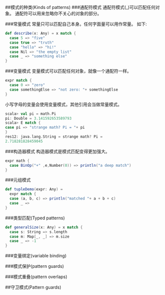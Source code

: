 ##模式的种类(Kinds of patterns)
###通配符模式
通配符模式(_)可以匹配任何对象。
通配符可以用来忽略你不关心的对象的部分。

###常量模式
常量只可以匹配自己本身。任何字面量可以用作常量。
如下:
```scala
def describe(x: Any) = x match {
  case 5 => "five"
  case true => "truth"
  case "hello" => "hi!"
  case Nil => "the empty list"
  case _ => "something else"
}
```

###变量模式
变量模式可以匹配任何对象，就像一个通配符一样。
```scala
expr match {
  case 0 => "zero"
  case somethingElse => "not zero: "+ somethingElse
}
```

小写字母的变量会使用变量模式，其他引用会当做常量模式。
```scala
scala> val pi = math.Pi
pi: Double = 3.141592653589793
scala> E match {
case pi => "strange math? Pi = "+ pi
}
res12: java.lang.String = strange math? Pi =
2.718281828459045
```
###构造器模式
构造器模式是模式匹配变得更加强大。
```scala
expr math {
  case BinOp("+" ,e,Number(0)) => println("a deep match")
}
```
###元组模式
```scala
def tupleDemo(expr: Any) =
  expr match {
  case (a, b, c) => println("matched "+ a + b + c)
  case _ =>
}
```

###类型匹配(Typed patterns)
```scala
def generalSize(x: Any) = x match {
  case s: String => s.length
  case m: Map[_, _] => m.size
  case _ => -1
}
```
###变量绑定(variable binding)

###模式保护(pattern guards)

###模式重叠(pattern overlaps)

##守卫模式(Pattern guards)



